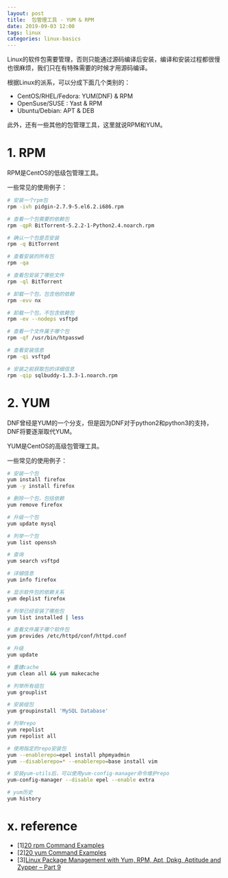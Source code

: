 ```yaml
---
layout: post
title:  包管理工具 - YUM & RPM
date: 2019-09-03 12:00
tags: linux
categories: linux-basics 
---
```



Linux的软件包需要管理，否则只能通过源码编译后安装，编译和安装过程都很慢也很麻烦，我们只在有特殊需要的时候才用源码编译。

根据Linux的派系，可以分成下面几个类别的：

- CentOS/RHEL/Fedora: YUM(DNF) & RPM
- OpenSuse/SUSE : Yast & RPM
- Ubuntu/Debian: APT & DEB

此外，还有一些其他的包管理工具，这里就说RPM和YUM。

# 1. RPM

RPM是CentOS的低级包管理工具。

一些常见的使用例子：

```bash
# 安装一个rpm包
rpm -ivh pidgin-2.7.9-5.el6.2.i686.rpm

# 查看一个包需要的依赖包
rpm -qpR BitTorrent-5.2.2-1-Python2.4.noarch.rpm

# 确认一个包是否安装
rpm -q BitTorrent

# 查看安装的所有包
rpm -qa 

# 查看包安装了哪些文件
rpm -ql BitTorrent

# 卸载一个包，包含他的依赖
rpm -evv nx

# 卸载一个包，不包含依赖包
rpm -ev --nodeps vsftpd

# 查看一个文件属于哪个包
rpm -qf /usr/bin/htpasswd

# 查看安装信息
rpm -qi vsftpd

# 安装之前获取包的详细信息
rpm -qip sqlbuddy-1.3.3-1.noarch.rpm
```

# 2. YUM

DNF曾经是YUM的一个分支，但是因为DNF对于python2和python3的支持，DNF将要逐渐取代YUM。

YUM是CentOS的高级包管理工具。

一些常见的使用例子：

```bash
# 安装一个包
yum install firefox
yum -y install firefox

# 删除一个包，包括依赖
yum remove firefox

# 升级一个包
yum update mysql

# 列举一个包
yum list openssh

# 查询
yum search vsftpd

# 详细信息
yum info firefox

# 显示软件包的依赖关系
yum deplist firefox

# 列举已经安装了哪些包
yum list installed | less

# 查看文件属于哪个软件包
yum provides /etc/httpd/conf/httpd.conf

# 升级
yum update

# 重建cache
yum clean all && yum makecache

# 列举所有组包
yum grouplist

# 安装组包
yum groupinstall 'MySQL Database'

# 列举repo
yum repolist
yum repolist all

# 使用指定的repo安装包
yum --enablerepo=epel install phpmyadmin
yum --disablerepo=* --enablerepo=base install vim

# 安装yum-utils后，可以使用yum-config-manager命令维护repo
yum-config-manager --disable epel --enable extra

# yum历史
yum history
```

# x. reference

- [1][20 rpm Command Examples](https://www.tecmint.com/20-practical-examples-of-rpm-commands-in-linux/)
- [2][20 yum Command Examples](https://www.tecmint.com/20-linux-yum-yellowdog-updater-modified-commands-for-package-mangement/)
- [3][Linux Package Management with Yum, RPM, Apt, Dpkg, Aptitude and Zypper – Part 9](https://www.tecmint.com/linux-package-management/)

